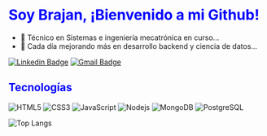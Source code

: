 <h1 style="color: blue;">Soy Brajan, ¡Bienvenido a mi Github!</h1>

- 👀 Técnico en Sistemas e ingeniería mecatrónica en curso...
- 🌱 Cada día mejorando más en desarrollo backend y ciencia de datos...

[![Linkedin Badge](https://img.shields.io/badge/-bjpulgarin-blue?style=flat-square&logo=Linkedin&logoColor=white)](https://www.linkedin.com/in/bjpulgarin/) [![Gmail Badge](https://img.shields.io/badge/-bjpulgarin@gmail.com-c14438?style=flat-square&logo=Gmail&logoColor=white&link=mailto:bjpulgarin@gmail.com)](mailto:bjpulgarin@gmail.com)

<h2 style="color: blue;">Tecnologías</h2>

![HTML5](https://img.shields.io/badge/-HTML5-E34F26?style=flat-square&logo=html5&logoColor=white)
![CSS3](https://img.shields.io/badge/-CSS3-1572B6?style=flat-square&logo=css3)
![JavaScript](https://img.shields.io/badge/-JavaScript-black?style=flat-square&logo=javascript)
![Nodejs](https://img.shields.io/badge/-Nodejs-black?style=flat-square&logo=Node.js)
![MongoDB](https://img.shields.io/badge/-MongoDB-black?style=flat-square&logo=mongodb)
![PostgreSQL](https://img.shields.io/badge/-PostgreSQL-336791?style=flat-square&logo=postgresql)

![Top Langs](https://github-readme-stats.vercel.app/api/top-langs/?username=bjpulgarin&hide=TeX&layout=compact)


